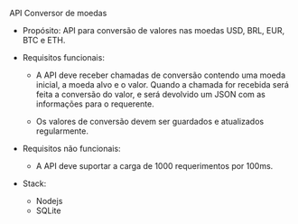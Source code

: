API Conversor de moedas

- Propósito:
	API para conversão de valores nas moedas USD, BRL, EUR, BTC e ETH.

- Requisitos funcionais:

	- A API deve receber chamadas de conversão contendo uma moeda inicial, a moeda alvo e o valor. Quando a chamada for recebida será feita a conversão do valor, e será devolvido um JSON com as informações para o requerente.

	- Os valores de conversão devem ser guardados e atualizados regularmente.

- Requisitos não funcionais:

	- A API deve suportar a carga de 1000 requerimentos por 100ms.


- Stack:

	- Nodejs
	- SQLite
